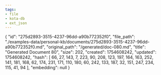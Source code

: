 ```yaml
---
tags:
- file
- kota-db
- ext_json
---
```

{
  "id": "275d2893-3515-4237-96dd-a90b772352f0",
  "file_path": "./examples-data/personal-kb/documents/275d2893-3515-4237-96dd-a90b772352f0.md",
  "original_path": "/generated/doc-080.md",
  "title": "Generated Document 80",
  "size": 202,
  "created": 1754608242,
  "updated": 1754608242,
  "hash": [
    66,
    27,
    143,
    7,
    223,
    90,
    208,
    123,
    197,
    164,
    163,
    252,
    141,
    181,
    168,
    62,
    174,
    231,
    171,
    110,
    180,
    60,
    242,
    133,
    187,
    32,
    151,
    247,
    234,
    115,
    41,
    94
  ],
  "embedding": null
}